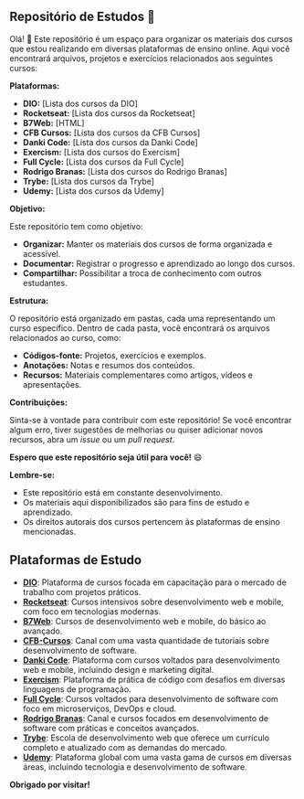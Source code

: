 ## Repositório de Estudos 🚀

Olá! 👋 Este repositório é um espaço para organizar os materiais dos cursos que estou realizando em diversas plataformas de ensino online. Aqui você encontrará arquivos, projetos e exercícios relacionados aos seguintes cursos:

**Plataformas:**

* **DIO:** [Lista dos cursos da DIO]
* **Rocketseat:** [Lista dos cursos da Rocketseat]
* **B7Web:** [HTML]
* **CFB Cursos:** [Lista dos cursos da CFB Cursos]
* **Danki Code:** [Lista dos cursos da Danki Code]
* **Exercism:** [Lista dos cursos do Exercism]
* **Full Cycle:** [Lista dos cursos da Full Cycle]
* **Rodrigo Branas:** [Lista dos cursos do Rodrigo Branas]
* **Trybe:** [Lista dos cursos da Trybe]
* **Udemy:** [Lista dos cursos da Udemy]

**Objetivo:**

Este repositório tem como objetivo:

* **Organizar:** Manter os materiais dos cursos de forma organizada e acessível.
* **Documentar:** Registrar o progresso e aprendizado ao longo dos cursos.
* **Compartilhar:** Possibilitar a troca de conhecimento com outros estudantes.

**Estrutura:**

O repositório está organizado em pastas, cada uma representando um curso específico. Dentro de cada pasta, você encontrará os arquivos relacionados ao curso, como:

* **Códigos-fonte:** Projetos, exercícios e exemplos.
* **Anotações:** Notas e resumos dos conteúdos.
* **Recursos:** Materiais complementares como artigos, vídeos e apresentações.

**Contribuições:**

Sinta-se à vontade para contribuir com este repositório! Se você encontrar algum erro, tiver sugestões de melhorias ou quiser adicionar novos recursos, abra um *issue* ou um *pull request*.

**Espero que este repositório seja útil para você!** 😄

**Lembre-se:**

* Este repositório está em constante desenvolvimento.
* Os materiais aqui disponibilizados são para fins de estudo e aprendizado.
* Os direitos autorais dos cursos pertencem às plataformas de ensino mencionadas.

## Plataformas de Estudo

- **[DIO](https://www.dio.me/)**: Plataforma de cursos focada em capacitação para o mercado de trabalho com projetos práticos.
- **[Rocketseat](https://www.rocketseat.com.br/)**: Cursos intensivos sobre desenvolvimento web e mobile, com foco em tecnologias modernas.
- **[B7Web](https://b7web.com.br/)**: Cursos de desenvolvimento web e mobile, do básico ao avançado.
- **[CFB-Cursos](https://www.youtube.com/cfbcursos)**: Canal com uma vasta quantidade de tutoriais sobre desenvolvimento de software.
- **[Danki Code](https://dankicode.com/)**: Plataforma com cursos voltados para desenvolvimento web e mobile, incluindo design e marketing digital.
- **[Exercism](https://exercism.io/)**: Plataforma de prática de código com desafios em diversas linguagens de programação.
- **[Full Cycle](https://fullcycle.com.br/)**: Cursos voltados para desenvolvimento de software com foco em microserviços, DevOps e cloud.
- **[Rodrigo Branas](https://www.youtube.com/rodrigobranas)**: Canal e cursos focados em desenvolvimento de software com práticas e conceitos avançados.
- **[Trybe](https://www.betrybe.com/)**: Escola de desenvolvimento web que oferece um currículo completo e atualizado com as demandas do mercado.
- **[Udemy](https://www.udemy.com/)**: Plataforma global com uma vasta gama de cursos em diversas áreas, incluindo tecnologia e desenvolvimento de software.

**Obrigado por visitar!**
